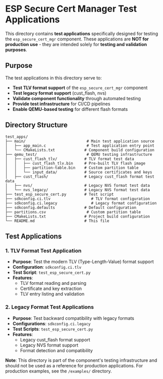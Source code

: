 # ESP Secure Cert Manager Test Applications

This directory contains **test applications** specifically designed for testing the `esp_secure_cert_mgr` component. These applications are **NOT for production use** - they are intended solely for **testing and validation purposes**.

## Purpose

The test applications in this directory serve to:

- **Test TLV format support** of the `esp_secure_cert_mgr` component
- **Test legacy format support** (cust_flash, nvs) 
- **Validate component functionality** through automated testing
- **Provide test infrastructure** for CI/CD pipelines
- **Enable QEMU-based testing** for different flash formats

## Directory Structure

```
test_apps/
├── main/                           # Main test application source
│   ├── app_main.c                  # Test application entry point
│   └── CMakeLists.txt             # Component build configuration
├── qemu_test/                      # QEMU testing infrastructure
│   ├── cust_flash_tlv/            # TLV format test data
│   │   ├── cust_flash_tlv.bin     # Pre-built TLV flash image
│   │   ├── partition-table.bin    # Custom partition table
│   │   └── input_data/            # Source certificates and keys
│   ├── cust_flash/                # Legacy cust_flash format test data
│   ├── nvs/                       # Legacy NVS format test data
│   └── nvs_legacy/                # Legacy NVS format test data
├── test_esp_secure_cert.py        # Test script
├── sdkconfig.ci.tlv                  # TLV format configuration
├── sdkconfig.ci.legacy               # Legacy format configuration
├── sdkconfig.defaults             # Default configuration
├── partitions.csv                  # Custom partition table
├── CMakeLists.txt                 # Project build configuration
└── README.md                      # This file
```

## Test Applications

### 1. **TLV Format Test Application**
- **Purpose**: Test the modern TLV (Type-Length-Value) format support
- **Configuration**: `sdkconfig.ci.tlv`
- **Test Script**: `test_esp_secure_cert.py`
- **Features**: 
  - TLV format reading and parsing
  - Certificate and key extraction
  - TLV entry listing and validation

### 2. **Legacy Format Test Applications**
- **Purpose**: Test backward compatibility with legacy formats
- **Configurations**: `sdkconfig.ci.legacy`
- **Test Scripts**: `test_esp_secure_cert.py`
- **Features**:
  - Legacy cust_flash format support
  - Legacy NVS format support
  - Format detection and compatibility

**Note**: This directory is part of the component's testing infrastructure and should not be used as a reference for production applications. For production examples, see the `/examples/` directory.
